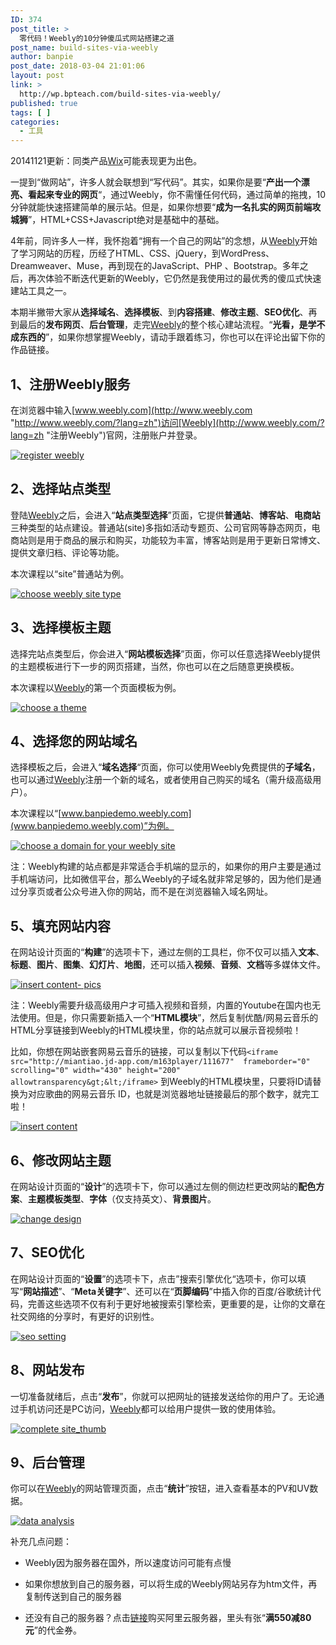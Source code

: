 ```yaml
---
ID: 374
post_title: >
  零代码！Weebly的10分钟傻瓜式网站搭建之道
post_name: build-sites-via-weebly
author: banpie
post_date: 2018-03-04 21:01:06
layout: post
link: >
  http://wp.bpteach.com/build-sites-via-weebly/
published: true
tags: [ ]
categories:
  - 工具
---
```

20141121更新：同类产品[Wix](http://www.wix.com/)可能表现更为出色。

一提到“做网站”，许多人就会联想到“写代码”。其实，如果你是要“**产出一个漂亮、看起来专业的网页**“，通过Weebly，你不需懂任何代码，通过简单的拖拽，10分钟就能快速搭建简单的展示站。但是，如果你想要“**成为一名扎实的网页前端攻城狮**”，HTML+CSS+Javascript绝对是基础中的基础。

4年前，同许多人一样，我怀抱着“拥有一个自己的网站”的念想，从[Weebly](http://www.weebly.com/?lang=zh)开始了学习网站的历程，历经了HTML、CSS、jQuery，到WordPress、Dreamweaver、Muse，再到现在的JavaScript、PHP 、Bootstrap。多年之后，再次体验不断迭代更新的Weebly，它仍然是我使用过的最优秀的傻瓜式快速建站工具之一。

本期半撇带大家从**选择域名**、**选择模板**、到**内容搭建**、**修改主题**、**SEO优化**、再到最后的**发布网页**、**后台管理**，走完[Weebly](http://www.weebly.com/?lang=zh)的整个核心建站流程。“**光看，是学不成东西的**”，如果你想掌握Weebly，请动手跟着练习，你也可以在评论出留下你的作品链接。

## 1、注册Weebly服务

在浏览器中输入[www.weebly.com](http://www.weebly.com "http://www.weebly.com/?lang=zh")访问[Weebly](http://www.weebly.com/?lang=zh "注册Weebly")官网，注册账户并登录。

[![register weebly](http://7arnhx.com1.z0.glb.clouddn.com/wp-content/uploads/2014/08/registerweebly_thumb.jpg "register weebly")](http://7arnhx.com1.z0.glb.clouddn.com/wp-content/uploads/2014/08/registerweebly.jpg)

## 2、选择站点类型

登陆[Weebly](http://www.weebly.com/?lang=zh)之后，会进入“**站点类型选择**”页面，它提供**普通站**、**博客站**、**电商站**三种类型的站点建设。普通站(site)多指如活动专题页、公司官网等静态网页，电商站则是用于商品的展示和购买，功能较为丰富，博客站则是用于更新日常博文、提供文章归档、评论等功能。

本次课程以“site”普通站为例。

[![choose weebly site type ](http://7arnhx.com1.z0.glb.clouddn.com/wp-content/uploads/2014/08/chooseweeblysitetype_thumb.jpg "choose weebly site type ")](http://7arnhx.com1.z0.glb.clouddn.com/wp-content/uploads/2014/08/chooseweeblysitetype.jpg)

## 3、选择模板主题

选择完站点类型后，你会进入“**网站模板选择**”页面，你可以任意选择Weebly提供的主题模板进行下一步的网页搭建，当然，你也可以在之后随意更换模板。

本次课程以[Weebly](http://www.weebly.com/?lang=zh)的第一个页面模板为例。

[![choose a theme](http://7arnhx.com1.z0.glb.clouddn.com/wp-content/uploads/2014/08/chooseatheme_thumb.jpg "choose a theme")](http://7arnhx.com1.z0.glb.clouddn.com/wp-content/uploads/2014/08/chooseatheme.jpg)

## 4、选择您的网站域名

选择模板之后，会进入“**域名选择**“页面，你可以使用Weebly免费提供的**子域名**，也可以通过[Weebly](http://www.weebly.com/?lang=zh)注册一个新的域名，或者使用自己购买的域名（需升级高级用户）。

本次课程以“[www.banpiedemo.weebly.com](www.banpiedemo.weebly.com)”为例。

[![choose a domain for your weebly site](http://7arnhx.com1.z0.glb.clouddn.com/wp-content/uploads/2014/08/chooseadomainforyourweeblysite_thumb.jpg "choose a domain for your weebly site")](http://7arnhx.com1.z0.glb.clouddn.com/wp-content/uploads/2014/08/chooseadomainforyourweeblysite.jpg)

注：Weebly构建的站点都是非常适合手机端的显示的，如果你的用户主要是通过手机端访问，比如微信平台，那么Weebly的子域名就非常足够的，因为他们是通过分享页或者公众号进入你的网站，而不是在浏览器输入域名网址。

## 5、填充网站内容

在网站设计页面的“**构建**”的选项卡下，通过左侧的工具栏，你不仅可以插入**文本**、**标题**、**图片**、**图集**、**幻灯片**、**地图**，还可以插入**视频**、**音频**、**文档**等多媒体文件。

[![insert content- pics](http://7arnhx.com1.z0.glb.clouddn.com/wp-content/uploads/2014/08/insertcontentpics_thumb.jpg "insert content- pics")](http://7arnhx.com1.z0.glb.clouddn.com/wp-content/uploads/2014/08/insertcontentpics.jpg)

注：Weebly需要升级高级用户才可插入视频和音频，内置的Youtube在国内也无法使用。但是，你只需要新插入一个“**HTML模块**”，然后复制优酷/网易云音乐的HTML分享链接到Weebly的HTML模块里，你的站点就可以展示音视频啦！

比如，你想在网站嵌套网易云音乐的链接，可以复制以下代码`<iframe src="http://miantiao.jd-app.com/m163player/111677"  frameborder="0" scrolling="0" width="430" height="200" allowtransparency&gt;&lt;/iframe>` 到Weebly的HTML模块里，只要将ID请替换为对应歌曲的网易云音乐 ID，也就是浏览器地址链接最后的那个数字，就完工啦！

[![insert content](http://7arnhx.com1.z0.glb.clouddn.com/wp-content/uploads/2014/08/insertcontent_thumb.jpg "insert content")](http://7arnhx.com1.z0.glb.clouddn.com/wp-content/uploads/2014/08/insertcontent.jpg)

## 6、修改网站主题

在网站设计页面的“**设计**”的选项卡下，你可以通过左侧的侧边栏更改网站的**配色方案**、**主题模板类型**、**字体**（仅支持英文）、**背景图片**。

[![change design](http://7arnhx.com1.z0.glb.clouddn.com/wp-content/uploads/2014/08/changedesign_thumb.jpg "change design")](http://7arnhx.com1.z0.glb.clouddn.com/wp-content/uploads/2014/08/changedesign.jpg)

## 7、SEO优化

在网站设计页面的“**设置**”的选项卡下，点击”搜索引擎优化“选项卡，你可以填写“**网站描述**”、“**Meta关键字**”、还可以在“**页脚编码**”中插入你的百度/谷歌统计代码，完善这些选项不仅有利于更好地被搜索引擎检索，更重要的是，让你的文章在社交网络的分享时，有更好的识别性。

[![seo  setting](http://7arnhx.com1.z0.glb.clouddn.com/wp-content/uploads/2014/08/seosetting_thumb.jpg "seo  setting")](http://7arnhx.com1.z0.glb.clouddn.com/wp-content/uploads/2014/08/seosetting.jpg)

## 8、网站发布

一切准备就绪后，点击“**发布**”，你就可以把网址的链接发送给你的用户了。无论通过手机访问还是PC访问，[Weebly](http://www.weebly.com/?lang=zh)都可以给用户提供一致的使用体验。

[![complete site_thumb](http://7arnhx.com1.z0.glb.clouddn.com/wp-content/uploads/2014/08/complete-site_thumb-503x1024.jpg)](http://7arnhx.com1.z0.glb.clouddn.com/wp-content/uploads/2014/08/complete-site_thumb.jpg)

## 9、后台管理

你可以在[Weebly](http://www.weebly.com/?lang=zh)的网站管理页面，点击“**统计**”按钮，进入查看基本的PV和UV数据。

[![data analysis](http://7arnhx.com1.z0.glb.clouddn.com/wp-content/uploads/2014/08/dataanalysis_thumb.jpg "data analysis")](http://7arnhx.com1.z0.glb.clouddn.com/wp-content/uploads/2014/08/dataanalysis.jpg)

补充几点问题：

*   Weebly因为服务器在国外，所以速度访问可能有点慢

*   如果你想放到自己的服务器，可以将生成的Weebly网站另存为htm文件，再复制传送到自己的服务器

*   还没有自己的服务器？点击[链接](http://promotion.aliyun.com/act/aliyun/kjmedia/activity_3.html?ali_trackid=2:mm_13429164_7164438_24318027:1407557480_2k5_541541622#tocoupon)购买阿里云服务器，里头有张“**满550减80元**”的代金券。